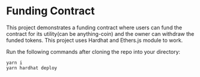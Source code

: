 # Funding Contract

This project demonstrates a funding contract where users can fund the contract for its utility(can be anything-coin) and the owner can withdraw the funded tokens. This project uses Hardhat and Ethers.js module to work.

Run the following commands after cloning the repo into your directory:

```shell
yarn i
yarn hardhat deploy
```
